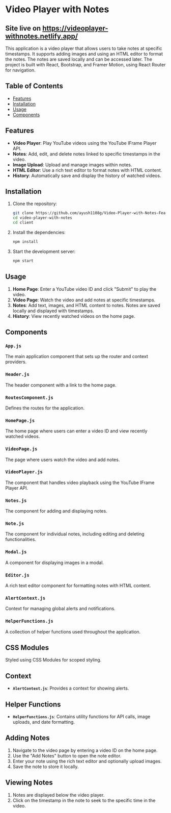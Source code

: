 # Video Player with Notes
## Site live on https://videoplayer-withnotes.netlify.app/

This application is a video player that allows users to take notes at specific timestamps. It supports adding images and using an HTML editor to format the notes. The notes are saved locally and can be accessed later. The project is built with React, Bootstrap, and Framer Motion, using React Router for navigation.

## Table of Contents

- [Features](#features)
- [Installation](#installation)
- [Usage](#usage)
- [Components](#components)

## Features

- **Video Player**: Play YouTube videos using the YouTube IFrame Player API.
- **Notes**: Add, edit, and delete notes linked to specific timestamps in the video.
- **Image Upload**: Upload and manage images within notes.
- **HTML Editor**: Use a rich text editor to format notes with HTML content.
- **History**: Automatically save and display the history of watched videos.

## Installation

1. Clone the repository:

   ```bash
   git clone https://github.com/ayush1108g/Video-Player-with-Notes-Features.git
   cd video-player-with-notes
   cd client
   ```

2. Install the dependencies:

   ```bash
   npm install
   ```

3. Start the development server:
   ```bash
   npm start
   ```

## Usage

1. **Home Page**: Enter a YouTube video ID and click "Submit" to play the video.
2. **Video Page**: Watch the video and add notes at specific timestamps.
3. **Notes**: Add text, images, and HTML content to notes. Notes are saved locally and displayed with timestamps.
4. **History**: View recently watched videos on the home page.

## Components

### `App.js`

The main application component that sets up the router and context providers.

### `Header.js`

The header component with a link to the home page.

### `RoutesComponent.js`

Defines the routes for the application.

### `HomePage.js`

The home page where users can enter a video ID and view recently watched videos.

### `VideoPage.js`

The page where users watch the video and add notes.

### `VideoPlayer.js`

The component that handles video playback using the YouTube IFrame Player API.

### `Notes.js`

The component for adding and displaying notes.

### `Note.js`

The component for individual notes, including editing and deleting functionalities.

### `Modal.js`

A component for displaying images in a modal.

### `Editor.js`

A rich text editor component for formatting notes with HTML content.

### `AlertContext.js`

Context for managing global alerts and notifications.

### `HelperFunctions.js`

A collection of helper functions used throughout the application.

## CSS Modules

Styled using CSS Modules for scoped styling.

## Context

- **`AlertContext.js`**: Provides a context for showing alerts.

## Helper Functions

- **`HelperFunctions.js`**: Contains utility functions for API calls, image uploads, and date formatting.

## Adding Notes

1. Navigate to the video page by entering a video ID on the home page.
2. Use the "Add Notes" button to open the note editor.
3. Enter your note using the rich text editor and optionally upload images.
4. Save the note to store it locally.

## Viewing Notes

1. Notes are displayed below the video player.
2. Click on the timestamp in the note to seek to the specific time in the video.

